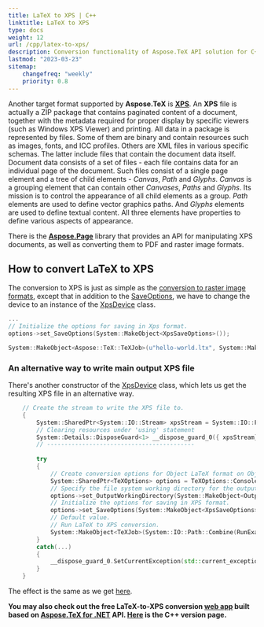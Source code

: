 ```yaml
---
title: LaTeX to XPS | C++
linktitle: LaTeX to XPS
type: docs
weight: 12
url: /cpp/latex-to-xps/
description: Conversion functionality of Aspose.TeX API solution for C++ lets convert LaTeX files to teh XPS format. Here are some code examples.
lastmod: "2023-03-23"
sitemap:
    changefreq: "weekly"
    priority: 0.8
---
```


Another target format supported by **Aspose.TeX** is [**XPS**](https://en.wikipedia.org/wiki/Open_XML_Paper_Specification). An **XPS** file is actually a ZIP package that contains paginated content of a document, together with the metadata required for proper display by specific viewers (such as Windows XPS Viewer) and printing. All data in a package is represented by files. Some of them are binary and contain resources such as images, fonts, and ICC profiles. Others are XML files in various specific schemas. The latter include files that contain the document data itself. Document data consists of a set of files - each file contains data for an individual page of the document. Such files consist of a single page element and a tree of child elements - *Canvas*, *Path* and *Glyphs*. *Canvas* is a grouping element that can contain other *Canvases*, *Paths* and *Glyphs*. Its mission is to control the appearance of all child elements as a group. *Path* elements are used to define vector graphics paths. And *Glyphs* elements are used to define textual content. All three elements have properties to define various aspects of appearance.

There is the [**Aspose.Page**](https://products.aspose.com/page/) library that provides an API for manipulating XPS documents, as well as converting them to PDF and raster image formats.

## **How to convert LaTeX to XPS**

The conversion to XPS is just as simple as the [conversion to raster image formats](/tex/cpp/latex-to-image/), except that in addition to the [SaveOptions](https://reference.aspose.com/tex/cpp/class/aspose.te_x.te_x_options#ad9ff9be81f8d554a507dd48ec1c583f7), we have to change the device to an instance of the [XpsDevice](https://reference.aspose.com/tex/cpp/class/aspose.te_x.presentation.xps.xps_device) class.

```C++
...
// Initialize the options for saving in Xps format.
options->set_SaveOptions(System::MakeObject<XpsSaveOptions>());

System::MakeObject<Aspose::TeX::TeXJob>(u"hello-world.ltx", System::MakeObject<XpsDevice>(), options)->Run();
```

### **An alternative way to write main output XPS file**

There's another constructor of the [XpsDevice](https://reference.aspose.com/tex/cpp/class/aspose.te_x.presentation.xps.xps_device#aa24d2c38c5d134d90782b27ba090116a) class, which lets us get the resulting XPS file in an alternative way.

```C++
    // Create the stream to write the XPS file to.
    {
        System::SharedPtr<System::IO::Stream> xpsStream = System::IO::File::Open(System::IO::Path::Combine(RunExamples::OutputDirectory, u"any-name.xps"), System::IO::FileMode::Create);
        // Clearing resources under 'using' statement
        System::Details::DisposeGuard<1> __dispose_guard_0({ xpsStream});
        // ------------------------------------------
        
        try
        {
            // Create conversion options for Object LaTeX format on Object TeX engine extension.
            System::SharedPtr<TeXOptions> options = TeXOptions::ConsoleAppOptions(TeXConfig::get_ObjectLaTeX());
            // Specify the file system working directory for the output.
            options->set_OutputWorkingDirectory(System::MakeObject<OutputFileSystemDirectory>(RunExamples::OutputDirectory));
            // Initialize the options for saving in XPS format.
            options->set_SaveOptions(System::MakeObject<XpsSaveOptions>());
            // Default value.
            // Run LaTeX to XPS conversion.
            System::MakeObject<TeXJob>(System::IO::Path::Combine(RunExamples::InputDirectory, u"hello-world.ltx"), System::MakeObject<XpsDevice>(xpsStream), options)->Run();
        }
        catch(...)
        {
            __dispose_guard_0.SetCurrentException(std::current_exception());
        }
    }
```

The effect is the same as we get [here](/tex/cpp/latex-to-pdf/#an-alternative-way-to-write-main-output-pdf-file).

**You may also check out the free LaTeX-to-XPS conversion [web app](https://products.aspose.app/tex/conversion/latex-to-xps) built based on [Aspose.TeX for .NET](https://products.aspose.com/tex/net/) API. [Here](https://products.aspose.com/tex/cpp/) is the C++ version page.**